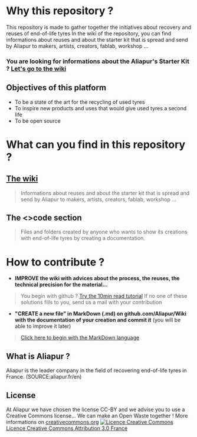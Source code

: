 # Why this repository ?
This repository is made to gather together the initiatives about recovery and reuses of end-of-life tyres 
In the wiki of the repository, you can find informations about reuses and about the starter kit that is spread and send by Aliapur to makers, artists, creators, fablab, workshop ...
### You are looking for informations about the Aliapur's Starter Kit ? [Let's go to the wiki](https://github.com/Aliapur/Wiki/wiki)

## Objectives of this platform
* To be a state of the art for the recycling of used tyres
* To inspire new products and uses that would give used tyres a second life
* To be open source

# What can you find in this repository ?
## [The wiki](https://github.com/Aliapur/Wiki/wiki)
> Informations about reuses and about the starter kit that is spread and send by Aliapur to makers, artists, creators, fablab, workshop ...
## The <>code section 
>  Files and folders created by anyone who wants to show its creations with end-of-life tyres by creating a documentation.

# How to contribute ? 
* **IMPROVE the wiki with advices about the process, the reuses, the technical precision for the material...**
> You begin with github ? [Try the 10min read tutorial](https://guides.github.com/activities/hello-world/)
> If no one of these solutions fills to you, send us a mail with your contribution
* **"CREATE a new file" in MarkDown (.md) on github.com/Aliapur/Wiki with the documentation of your creation and commit it** (you will be able to improve it later) 
> [Click here to begin with the MarkDown language](https://guides.github.com/features/mastering-markdown/)


## What is Aliapur ?
Aliapur is the leader company in the field of recovering end-of-life tyres in France. (SOURCE:aliapur.fr/en)

## License
At Aliapur we have chosen the license CC-BY and we advise you to use a Creative Commons license... We can make an Open Waste together ! More informations on <a href="http://creativecommons.org/" target="_blank">creativecommons.org</a>
<a href="http://creativecommons.org/licenses/by/3.0/fr/" target="_blank"><img alt="Licence Creative Commons" style="border-width:0" src="https://i.creativecommons.org/l/by/3.0/fr/88x31.png"></a><br><a href="http://creativecommons.org/licenses/by/3.0/fr/" target="_blank">Licence Creative Commons Attribution 3.0 France</a>
